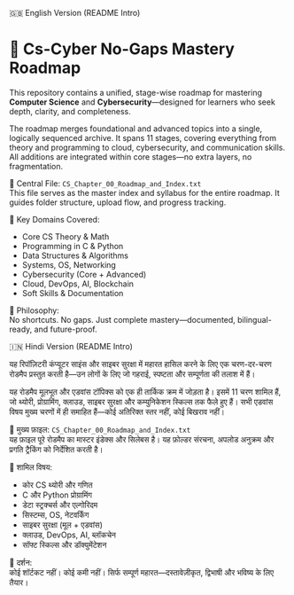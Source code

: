 🇬🇧 English Version (README Intro)
# 🚀 Cs-Cyber No-Gaps Mastery Roadmap

This repository contains a unified, stage-wise roadmap for mastering **Computer Science** and **Cybersecurity**—designed for learners who seek depth, clarity, and completeness.

The roadmap merges foundational and advanced topics into a single, logically sequenced archive. It spans 11 stages, covering everything from theory and programming to cloud, cybersecurity, and communication skills. All additions are integrated within core stages—no extra layers, no fragmentation.

📘 Central File: `CS_Chapter_00_Roadmap_and_Index.txt`  
This file serves as the master index and syllabus for the entire roadmap. It guides folder structure, upload flow, and progress tracking.

🔹 Key Domains Covered:  
- Core CS Theory & Math  
- Programming in C & Python  
- Data Structures & Algorithms  
- Systems, OS, Networking  
- Cybersecurity (Core + Advanced)  
- Cloud, DevOps, AI, Blockchain  
- Soft Skills & Documentation

🔹 Philosophy:  
No shortcuts. No gaps. Just complete mastery—documented, bilingual-ready, and future-proof.

🇮🇳 Hindi Version (README Intro)

यह रिपॉज़िटरी कंप्यूटर साइंस और साइबर सुरक्षा में महारत हासिल करने के लिए एक चरण-दर-चरण रोडमैप प्रस्तुत करती है—उन लोगों के लिए जो गहराई, स्पष्टता और सम्पूर्णता की तलाश में हैं।

यह रोडमैप मूलभूत और एडवांस टॉपिक्स को एक ही तार्किक क्रम में जोड़ता है। इसमें 11 चरण शामिल हैं, जो थ्योरी, प्रोग्रामिंग, क्लाउड, साइबर सुरक्षा और कम्युनिकेशन स्किल्स तक फैले हुए हैं। सभी एडवांस विषय मुख्य चरणों में ही समाहित हैं—कोई अतिरिक्त स्तर नहीं, कोई बिखराव नहीं।

📘 मुख्य फ़ाइल: `CS_Chapter_00_Roadmap_and_Index.txt`  
यह फ़ाइल पूरे रोडमैप का मास्टर इंडेक्स और सिलेबस है। यह फ़ोल्डर संरचना, अपलोड अनुक्रम और प्रगति ट्रैकिंग को निर्देशित करती है।

🔹 शामिल विषय:  
- कोर CS थ्योरी और गणित  
- C और Python प्रोग्रामिंग  
- डेटा स्ट्रक्चर्स और एल्गोरिदम  
- सिस्टम्स, OS, नेटवर्किंग  
- साइबर सुरक्षा (मूल + एडवांस)  
- क्लाउड, DevOps, AI, ब्लॉकचेन  
- सॉफ्ट स्किल्स और डॉक्युमेंटेशन

🔹 दर्शन:  
कोई शॉर्टकट नहीं। कोई कमी नहीं। सिर्फ सम्पूर्ण महारत—दस्तावेज़ीकृत, द्विभाषी और भविष्य के लिए तैयार।
